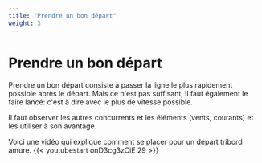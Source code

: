 ```yaml
---
title: "Prendre un bon départ"
weight: 3
---
```


# Prendre un bon départ

Prendre un bon départ consiste à passer la ligne le plus rapidement possible après le départ. Mais ce n'est pas suffisant, il faut également le faire lancé: c'est à dire avec le plus de vitesse possible.

Il faut observer les autres concurrents et les éléments (vents, courants) et les utiliser à son avantage.

Voici une vidéo qui explique comment se placer pour un départ tribord amure.
{{< youtubestart onD3cg3zCiE 29 >}}
